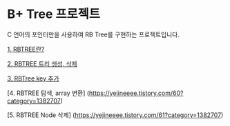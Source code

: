 # B+ Tree 프로젝트

C 언어의 포인터만을 사용하여 RB Tree를 구현하는 프로젝트입니다.

[1. RBTREE란?](https://yejineeee.tistory.com/57)

[2. RBTREE 트리 생성, 삭제](https://yejineeee.tistory.com/58?category=1382707)

[3. RBTree key 추가](https://yejineeee.tistory.com/59?category=1382707)

[4. RBTREE 탐색, array 변환] (https://yejineeee.tistory.com/60?category=1382707)

[5. RBTREE Node 삭제]
(https://yejineeee.tistory.com/61?category=1382707)
